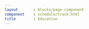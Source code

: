 ```yaml
---
layout       : blocks/page-component
component    : schedule/track.html
title        : Education
---
```



